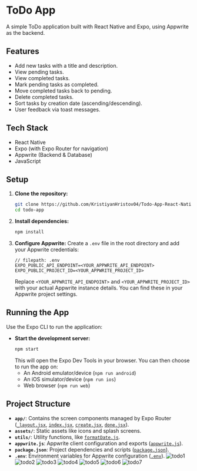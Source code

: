 # ToDo App

A simple ToDo application built with React Native and Expo, using Appwrite as the backend.

## Features

*   Add new tasks with a title and description.
*   View pending tasks.
*   View completed tasks.
*   Mark pending tasks as completed.
*   Move completed tasks back to pending.
*   Delete completed tasks.
*   Sort tasks by creation date (ascending/descending).
*   User feedback via toast messages.

## Tech Stack

*   React Native
*   Expo (with Expo Router for navigation)
*   Appwrite (Backend & Database)
*   JavaScript

## Setup

1.  **Clone the repository:**
    ```bash
    git clone https://github.com/KristiyanHristov04/Todo-App-React-Native.git
    cd todo-app
    ```
2.  **Install dependencies:**
    ```bash
    npm install
    ```
3.  **Configure Appwrite:**
    Create a `.env` file in the root directory and add your Appwrite credentials:
    ```env
    // filepath: .env
    EXPO_PUBLIC_API_ENDPOINT=<YOUR_APPWRITE_API_ENDPOINT>
    EXPO_PUBLIC_PROJECT_ID=<YOUR_APPWRITE_PROJECT_ID>
    ```
    Replace `<YOUR_APPWRITE_API_ENDPOINT>` and `<YOUR_APPWRITE_PROJECT_ID>` with your actual Appwrite instance details. You can find these in your Appwrite project settings.

## Running the App

Use the Expo CLI to run the application:

*   **Start the development server:**
    ```bash
    npm start
    ```
    This will open the Expo Dev Tools in your browser. You can then choose to run the app on:
    *   An Android emulator/device (`npm run android`)
    *   An iOS simulator/device (`npm run ios`)
    *   Web browser (`npm run web`)

## Project Structure

*   **`app/`**: Contains the screen components managed by Expo Router ([`_layout.jsx`](app/_layout.jsx), [`index.jsx`](app/index.jsx), [`create.jsx`](app/create.jsx), [`done.jsx`](app/done.jsx)).
*   **`assets/`**: Static assets like icons and splash screens.
*   **`utils/`**: Utility functions, like [`formatDate.js`](utils/formatDate.js).
*   **`appwrite.js`**: Appwrite client configuration and exports ([`appwrite.js`](appwrite.js)).
*   **`package.json`**: Project dependencies and scripts ([`package.json`](package.json)).
*   **`.env`**: Environment variables for Appwrite configuration ([`.env`](.env)).
![todo1](https://github.com/user-attachments/assets/4d78f8da-fec5-4c8a-8316-07a340bf1609)
![todo2](https://github.com/user-attachments/assets/87389cab-3bb3-4fe5-bcc2-13a4ff20e84f)
![todo3](https://github.com/user-attachments/assets/1645c8a9-9c51-4b91-a571-e4099913b525)
![todo4](https://github.com/user-attachments/assets/3a76bed1-91b4-4d2a-9947-f95a3ad8f15a)
![todo5](https://github.com/user-attachments/assets/30e29099-6bdc-4ace-9d2f-7c0d7dd9b6c6)
![todo6](https://github.com/user-attachments/assets/059e7ec4-cf1c-495a-a39c-7cefe959c493)
![todo7](https://github.com/user-attachments/assets/bd3bdedf-cf4c-40a7-96b4-ad6973f5ad12)
